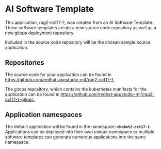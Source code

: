 # AI Software Template

This application, rag2-oct17-1, was created from an AI Software Template. These software templates create a new source code repository as well as a new gitops deployment repository.

Included in the source code repository will be the chosen sample source application.

## Repositories

The source code for your application can be found in [https://github.com/redhat-appstudio-mjf/rag2-oct17-1 ](https://github.com/redhat-appstudio-mjf/rag2-oct17-1 ).
 
The gitops repository, which contains the kubernetes manifests for the application can be found in 
[https://github.com/redhat-appstudio-mjf/rag2-oct17-1-gitops ](https://github.com/redhat-appstudio-mjf/rag2-oct17-1-gitops ). 

## Application namespaces 

The default application will be found in the namespace: **`chabot2-oct17-1`**. Applications can be deployed into their own unique namespace or multiple software templates can generate numerous applications into the same namespace.